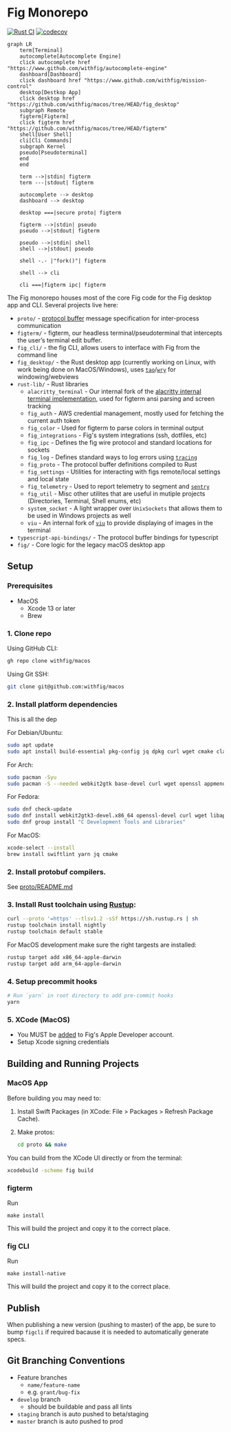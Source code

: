 # Fig Monorepo

[![Rust CI](https://github.com/withfig/macos/actions/workflows/rust-ci.yaml/badge.svg?branch=develop)](https://github.com/withfig/macos/actions/workflows/rust-ci.yaml)
[![codecov](https://codecov.io/gh/withfig/macos/branch/develop/graph/badge.svg?token=EFRYMRH32O)](https://codecov.io/gh/withfig/macos)

```mermaid
graph LR
    term[Terminal]
    autocomplete[Autocomplete Engine]
    click autocomplete href "https://www.github.com/withfig/autocomplete-engine"
    dashboard[Dashboard]
    click dashboard href "https://www.github.com/withfig/mission-control"
    desktop[Destkop App]
    click desktop href "https://github.com/withfig/macos/tree/HEAD/fig_desktop"
    subgraph Remote
    figterm[Figterm]
    click figterm href "https://github.com/withfig/macos/tree/HEAD/figterm"
    shell[User Shell]
    cli[Cli Commands]
    subgraph Kernel
    pseudo[Pseudoterminal]
    end
    end

    term -->|stdin| figterm
    term ---|stdout| figterm

    autocomplete --> desktop
    dashboard --> desktop

    desktop ===|secure proto| figterm

    figterm -->|stdin| pseudo
    pseudo -->|stdout| figterm

    pseudo -->|stdin| shell
    shell -->|stdout| pseudo

    shell -.- |"fork()"| figterm

    shell --> cli

    cli ===|figterm ipc| figterm
```

The Fig monorepo houses most of the core Fig code for the Fig desktop app
and CLI. Several projects live here:

- `proto/` - [protocol buffer](https://developers.google.com/protocol-buffers/) message specification for inter-process communication
- `figterm/` - figterm, our headless terminal/pseudoterminal that intercepts the user’s terminal edit buffer.
- `fig_cli/` - the fig CLI, allows users to interface with Fig from the command line
- `fig_desktop/` - the Rust desktop app (currently working on Linux, with work being done on MacOS/Windows), uses [`tao`](https://docs.rs/tao/latest/tao/)/[`wry`](https://docs.rs/wry/latest/wry/) for windowing/webviews
- `rust-lib/` - Rust libraries
    - `alacritty_terminal` - Our internal fork of the [alacritty internal terminal implementation](https://github.com/alacritty/alacritty/tree/master/alacritty_terminal), used for figterm ansi parsing and screen tracking
    - `fig_auth` - AWS credential management, mostly used for fetching the current auth token
    - `fig_color` - Used for figterm to parse colors in terminal output
    - `fig_integrations` - Fig's system integrations (ssh, dotfiles, etc)
    - `fig_ipc` - Defines the fig wire protocol and standard locations for sockets
    - `fig_log` - Defines standard ways to log errors using [`tracing`](https://docs.rs/tracing/latest/tracing/)
    - `fig_proto` - The protocol buffer definitions compiled to Rust
    - `fig_settings` - Utilities for interacting with figs remote/local settings and local state
    - `fig_telemetry` - Used to report telemetry to segment and [`sentry`](https://docs.rs/sentry/latest/sentry/)
    - `fig_util` - Misc other utilites that are useful in mutiple projects (Directories, Terminal, Shell enums, etc)
    - `system_socket` - A light wrapper over `UnixSockets` that allows them to be used in Windows projects as well
    - `viu` - An internal fork of [`viu`](https://github.com/atanunq/viu) to provide displaying of images in the terminal
- `typescript-api-bindings/` - The protocol buffer bindings for typescript
- `fig/` - Core logic for the legacy macOS desktop app

## Setup

### Prerequisites 

- MacOS
  - Xcode 13 or later
  - Brew

### 1. Clone repo

Using GitHub CLI:

```bash
gh repo clone withfig/macos
```

Using Git SSH:
```bash
git clone git@github.com:withfig/macos
```

### 2. Install platform dependencies

This is all the dep

For Debian/Ubuntu:

```bash
sudo apt update
sudo apt install build-essential pkg-config jq dpkg curl wget cmake clang libssl-dev libgtk-3-dev libayatana-appindicator3-dev librsvg2-dev libdbus-1-dev libwebkit2gtk-4.0-dev valac libibus-1.0-dev libglib2.0-dev sqlite3
```

For Arch:

```bash
sudo pacman -Syu
sudo pacman -S --needed webkit2gtk base-devel curl wget openssl appmenu-gtk-module gtk3 libappindicator-gtk3 librsvg libvips cmake jq pkgconf
```

For Fedora:

```bash
sudo dnf check-update
sudo dnf install webkit2gtk3-devel.x86_64 openssl-devel curl wget libappindicator-gtk3 librsvg2-devel jq
sudo dnf group install "C Development Tools and Libraries"
```

For MacOS:

```bash
xcode-select --install
brew install swiftlint yarn jq cmake
```

### 2. Install protobuf compilers.

See [proto/README.md](https://github.com/withfig/macos/blob/develop/proto/README.md)

### 3. Install Rust toolchain using [Rustup](https://rustup.rs): 

```bash
curl --proto '=https' --tlsv1.2 -sSf https://sh.rustup.rs | sh
rustup toolchain install nightly
rustup toolchain default stable
```

For MacOS development make sure the right targests are installed:

```bash
rustup target add x86_64-apple-darwin
rustup target add arm_64-apple-darwin
```

### 4. Setup precommit hooks

```bash
# Run `yarn` in root directory to add pre-commit hooks
yarn
```

### 5. XCode (MacOS)
 - You MUST be [added](https://appstoreconnect.apple.com/access/users) to Fig's Apple Developer account. 
 - Setup Xcode signing credentials

## Building and Running Projects

### MacOS App

Before building you may need to:

1. Install Swift Packages (in XCode: File > Packages > Refresh Package Cache).

2. Make protos:
   ```bash
   cd proto && make
   ```

You can build from the XCode UI directly or from the terminal:
```bash
xcodebuild -scheme fig build
```

### figterm

Run
```
make install
```
This will build the project and copy it to the correct place.

### fig CLI

Run
```
make install-native
```
This will build the project and copy it to the correct place.

## Publish 

When publishing a new version (pushing to master) of the app, be sure to bump `figcli` if required bacause it is needed to automatically generate specs.


## Git Branching Conventions

- Feature branches
    - `name/feature-name`
    - e.g. `grant/bug-fix`
- `develop` branch 
  - should be buildable and pass all lints
- `staging` branch is auto pushed to beta/staging
- `master` branch is auto pushed to prod

